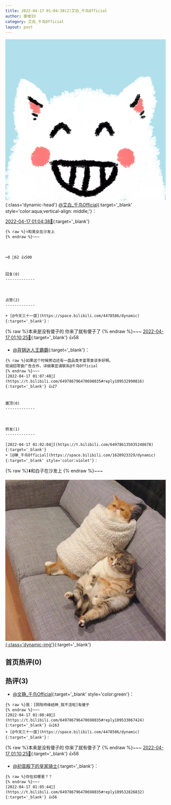 ```yaml
---
title: 2022-04-17 01:04:38(2)艾白_千鸟Official
author: 御坂IO
category: 艾白_千鸟Official
layout: post
---
```


![img](/images/9ae8b9445fd0665cc014d9080156a45271be73c6.jpg){:class='dynamic-head'}
[@艾白_千鸟Official](https://space.bilibili.com/334537711/dynamic){:target='_blank' style='color:aqua;vertical-align: middle;'}：

[2022-04-17 01:04:38🔗](https://t.bilibili.com/649786796470698035){:target='_blank'}

~~~
{% raw %}⬇️和美女在沙发上
{% endraw %}~~~



↪️0 💬62 👍500


回复(0)
-------------



点赞(2)
-------------

+ [@今天三十一度](https://space.bilibili.com/4478586/dynamic){:target='_blank'}：
~~~
{% raw %}本来是没有傻子的 你来了就有傻子了
{% endraw %}~~~
[2022-04-17 01:10:25🔗](https://t.bilibili.com/649786796470698035#reply109533220608){:target='_blank'} 👍58
+ [@背锅达人王霸霸](https://space.bilibili.com/4424422/dynamic){:target='_blank'}：
~~~
{% raw %}如果这个时候旁边还有一盘品类丰富零食该多好啊。
现诚招零食广告合作，详细事宜请联系@千鸟Official
{% endraw %}~~~
[2022-04-17 01:07:48🔗](https://t.bilibili.com/649786796470698035#reply109532990816){:target='_blank'} 👍27


置顶(0)
-------------



转发(1)
-------------

[2022-04-17 01:02:04🔗](https://t.bilibili.com/649786135035248678){:target='_blank'}
+ [@琳_千鸟Official](https://space.bilibili.com/1620923329/dynamic){:target='_blank' style='color:violet'}：
~~~
{% raw %}⬇️和白子在沙发上
{% endraw %}~~~


[![img](/images/c5d18e4d730b0cdd5c8f49327461f010e88d3e67.jpg){:class='dynamic-img'}](/images/c5d18e4d730b0cdd5c8f49327461f010e88d3e67.jpg){:target='_blank'}




首页热评(0)
-------------



热评(3)
-------------

+ [@文静_千鸟Official](https://space.bilibili.com/667526012/dynamic){:target='_blank' style='color:green'}：
~~~
{% raw %}我：[阴阳师缘结神_我不活啦]有傻子
{% endraw %}~~~
[2022-04-17 01:08:40🔗](https://t.bilibili.com/649786796470698035#reply109533067424){:target='_blank'} 👍163
+ [@今天三十一度](https://space.bilibili.com/4478586/dynamic){:target='_blank'}：
~~~
{% raw %}本来是没有傻子的 你来了就有傻子了
{% endraw %}~~~
[2022-04-17 01:10:25🔗](https://t.bilibili.com/649786796470698035#reply109533220608){:target='_blank'} 👍58
+ [@初音殿下的皇家骑士](https://space.bilibili.com/8126805/dynamic){:target='_blank'}：
~~~
{% raw %}你在扣哪里？？
{% endraw %}~~~
[2022-04-17 01:05:44🔗](https://t.bilibili.com/649786796470698035#reply109532826832){:target='_blank'} 👍56


